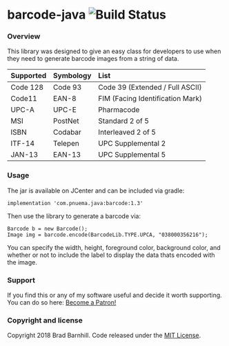 # barcode-java ![Build Status](https://www.travis-ci.org/barnhill/barcode-java.svg?branch=master)

### Overview ###
 
This library was designed to give an easy class for developers to use when they need to generate barcode images from a string of data.

|   Supported   |  Symbology    | List  |
| :------------- | :------------- | :-----|
| Code 128      | Code 93       | Code 39 (Extended / Full ASCII) |
| Code11        | EAN-8         | FIM (Facing Identification Mark) |
| UPC-A         | UPC-E         | Pharmacode   |
| MSI           | PostNet       | Standard 2 of 5 |
| ISBN          | Codabar       | Interleaved 2 of 5 |
| ITF-14        | Telepen       | UPC Supplemental 2 |
| JAN-13        | EAN-13        | UPC Supplemental 5 |

### Usage ###

The jar is available on JCenter and can be included via gradle:
```
implementation 'com.pnuema.java:barcode:1.3'
```

Then use the library to generate a barcode via:

```
Barcode b = new Barcode();
Image img = barcode.encode(BarcodeLib.TYPE.UPCA, "038000356216");
```

You can specify the width, height, foreground color, background color, and whether or not to include the label to display the data thats encoded with the image.

### Support ###
If you find this or any of my software useful and decide it worth supporting.  You can do so here:  [Become a Patron!](https://www.patreon.com/bePatron?u=10143118)

### Copyright and license ###

Copyright 2018 Brad Barnhill. Code released under the [MIT License](https://github.com/bbarnhill/barcode-java/blob/master/LICENSE).
